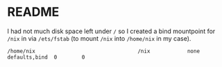 # README

I had not much disk space left under `/` so I created a bind mountpoint for `/nix` in via `/ets/fstab` (to mount `/nix` into `/home/nix` in my case).

```
/home/nix                                 /nix            none     defaults,bind  0        0
```
